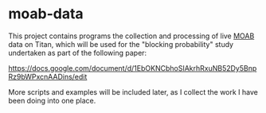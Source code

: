 moab-data
=========

This project contains programs the collection and processing of live
[MOAB](http://www.adaptivecomputing.com/support/documentation-index/moab-hpc-suite-documentation/moab-hpc-suite-9-1-documentation/)
data on Titan, which will be used for the "blocking probability" study
undertaken as part of the following paper:

https://docs.google.com/document/d/1EbOKNCbhoSIAkrhRxuNB52Dy5BnpRz9bWPxcnAADins/edit

More scripts and examples will be included later, as I collect the work I have
been doing into one place.

